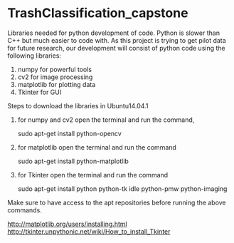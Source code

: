 # TrashClassification_capstone


Libraries needed for python development of code. Python is slower than C++ but much easier to code with. As this project is trying to get pilot data for future research, our development will consist of python code using the following libraries:

1. numpy				for powerful tools
2. cv2					for image processing
3. matplotlib			for plotting data
4. Tkinter				for GUI

Steps to download the libraries in Ubuntu14.04.1

1. for numpy and cv2 open the terminal and run the command,

	sudo apt-get install python-opencv

2. for matplotlib open the terminal and run the command

	sudo apt-get install python-matplotlib

3. for Tkinter open the terminal and run the command

	sudo apt-get install python python-tk idle python-pmw python-imaging


Make sure to have access to the apt repositories before running the above commands.

http://matplotlib.org/users/installing.html
http://tkinter.unpythonic.net/wiki/How_to_install_Tkinter

